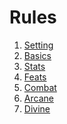 # Rules

<ol>
    <li><a href="/rules/setting">Setting</a></li>
    <li><a href="/rules/basics">Basics</a></li>
    <li><a href="/rules/stats">Stats</a></li>
    <li><a href="/rules/feats">Feats</a></li>
    <li><a href="/rules/combat">Combat</a></li>
    <li><a href="/rules/arcane">Arcane</a></li>
    <li><a href="/rules/divine">Divine</a></li>
</ol>